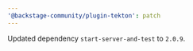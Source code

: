 ```yaml
---
'@backstage-community/plugin-tekton': patch
---
```


Updated dependency `start-server-and-test` to `2.0.9`.
